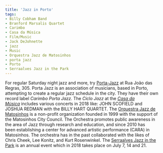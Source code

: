 ```yaml
---
title: 'Jazz in Porto'
tags: 
- Billy Cobham Band
- Branford Marsalis Quartet
- Carimbo
- Casa da Música
- Film/Music
- Jack DeJohnette
- jazz
- Music
- Orquestra Jazz de Matosinhos
- porta jazz
- Porto
- Serraalves Jazz in the Park
---
```


For regular Saturday night jazz and more, try [Porta-Jazz](http://portajazz.com/agenda/) at Rua João das Regras, 305. Porta Jazz is an association of musicians, based in Porto, attempting to create a regular jazz schedule in the city. They have their own record label _Carimbo Porta Jazz._ The _Ciclo Jazz_ at the [_Casa da Música_](http://www.casadamusica.com/pt/ciclos-e-festivais/2018/ciclo-jazz-jan-jun/?lang=pt#tab=1) includes various concerts in 2018 like: JOHN SCOFIELD and JOSHUA REDMAN with the BILLY HART QUARTET. The [Orquestra Jazz de Matosinhos](http://www.ojm.pt/en/) is a non-profit organization founded in 1999 with the support of the Matosinhos City Council. The Orchestra promotes public awareness in the area of Jazz through research and education, and since 2010 has been establishing a center for advanced artistic performance (CARA) in Matosinhos. The orchestra has in the past collaborated with the likes of Chris Cheek, Lee Konitz, and Kurt Rosenwinkel. The [Serraalves Jazz in the Park](http://www.serralves.pt/pt/museu/jazz-no-parque/?actividades=Futuras&menu=865) is an annual event which in 2018 takes place on July 7, 14 and 21.